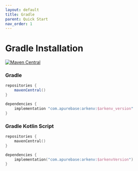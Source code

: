 ```yaml
---
layout: default
title: Gradle
parent: Quick Start
nav_order: 1
---
```


# Gradle Installation
[![Maven Central](https://img.shields.io/maven-central/v/com.apurebase/arkenv.svg?label=Maven%20Central)](https://search.maven.org/search?q=g:%22com.apurebase%22%20AND%20a:%22arkenv%22)

### Gradle

```gradle
repositories {
    mavenCentral()
}

dependencies {
    implementation "com.apurebase:arkenv:$arkenv_version"
}
```

### Gradle Kotlin Script

```kotlin
repositories {
    mavenCentral()
}

dependencies {
    implementation("com.apurebase:arkenv:$arkenvVersion")
}
```
